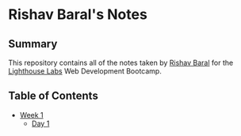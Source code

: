 # Rishav Baral's Notes

## Summary 

This repository contains all of the notes taken by [Rishav Baral](https://github.com/RishBar) for the [Lighthouse Labs](https://www.lighthouselabs.ca/) Web Development Bootcamp.

## Table of Contents
* [Week 1](/Week_1)
  * [Day 1](/Week_1/Day_1)